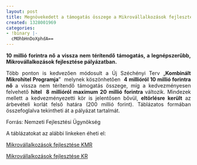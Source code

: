 ```yaml
---
layout: post
title: Megnövekedett a támogatás összege a Mikrovállalkozások fejlesztése pályázatban
created: 1328001969
categories:
- !binary |-
  cMOhbHnDoXphdA==
---
```

<p style="text-align: justify;"><strong>10 millió forintra nő a vissza nem térítendő támogatás, a legnépszerűbb, Mikrovállalkozások fejlesztése pályázatban.</strong></p><p style="text-align: justify;">Több ponton is kedvezően módosult a Új Széchényi Terv „<strong>Kombinált Mikrohitel Programja</strong>”&nbsp; melynek köszönhetően&nbsp; <strong>4 millióról 10 millió forintra nő </strong>a vissza nem térítendő támogatás összege, míg a kedvezményesen felvehető <strong>hitel&nbsp; 8 millióról maximum 20 millió forintra </strong>változik. Mindezek mellett a kedvezményezetti kör is jelentősen bővül, <strong>eltörlésre került</strong> az árbevételi korlát felső határa (200 millió forint). Táblázatos formában összefoglalva tekintheti át a pályázat tartalmát.</p><p>Forrás: Nemzeti Fejlesztési Ügynökség</p><p>A táblázatokat az alábbi linkeken éheti el:</p><p><a href="http://www.goldconsulting.eu/palyazatok/vallalkozasfejlesztes/mikro-vallalkozasok-fejlesztese-kmr" target="_blank" title="KMOP-2011-1.2.1/M Közép-magyarországi régió">Mikrovállalkozások fejlesztése KMR</a></p><p><a href="http://www.goldconsulting.eu/palyazatok/vallalkozasfejlesztes/mikro-vallalkozasok-fejlesztese" target="_blank" title="GOP-2011-2.1.1/M Konvergencia régió">Mikrovállalkozások fejlesztése KR</a></p>
